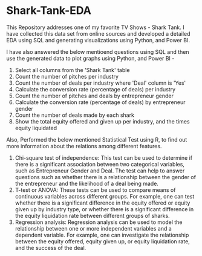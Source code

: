 # Shark-Tank-EDA
This Repository addresses one of my favorite TV Shows - Shark Tank. I have collected this data set from online sources and developed a detailed EDA using SQL and generating visualizations using Python, and Power BI. 

I have also answered the below mentioend questions using SQL and then use the generated data to plot graphs using Python, and Power BI - 
  1. Select all columns from the 'Shark Tank' table
  2. Count the number of pitches per industry
  3. Count the number of deals per industry where 'Deal' column is 'Yes'
  4. Calculate the conversion rate (percentage of deals) per industry
  5. Count the number of pitches and deals by entrepreneur gender
  6. Calculate the conversion rate (percentage of deals) by entrepreneur gender
  7. Count the number of deals made by each shark
  8. Show the total equity offered and given up per industry, and the times equity liquidated
  
 Also, Performed the below mentioned Statistical Test using R, to find out more information about the relations among different features. 

  1. Chi-square test of independence: This test can be used to determine if there is a significant association between two categorical variables, such as Entrepreneur                                         Gender and Deal. The test can help to answer questions such as whether there is a relationship between the gender of the                                                 entrepreneur and the likelihood of a deal being made.
  2. T-test or ANOVA: These tests can be used to compare means of continuous variables across different groups. For example, one can test whether there is a significant                        difference in the equity offered or equity given up by industry type, or whether there is a significant difference in the equity liquidation rate                        between different groups of sharks.
  3. Regression analysis: Regression analysis can be used to model the relationship between one or more independent variables and a dependent variable. For example, one                           can investigate the relationship between the equity offered, equity given up, or equity liquidation rate, and the success of the deal.
